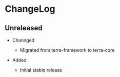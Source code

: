 # ChangeLog

## Unreleased

* Channged
  * Migrated from terra-framework to terra-core

* Added
  * Initial stable release
